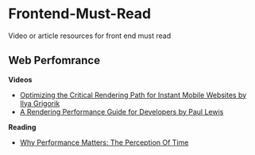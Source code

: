 # Frontend-Must-Read
Video or article resources for front end must read 

## Web Perfomrance 
__Videos__
- [Optimizing the Critical Rendering Path for Instant Mobile Websites by Ilya Grigorik](https://www.youtube.com/watch?v=YV1nKLWoARQ)
- [A Rendering Performance Guide for Developers by Paul Lewis](https://www.youtube.com/watch?v=9xjpmpX4NJE)

__Reading__
- [Why Performance Matters: The Perception Of Time](http://www.smashingmagazine.com/2015/09/why-performance-matters-the-perception-of-time/)
